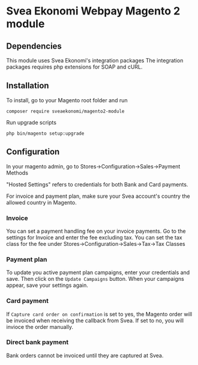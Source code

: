 # Svea Ekonomi Webpay Magento 2 module

## Dependencies

This module uses Svea Ekonomi's integration packages
The integration packages requires php extensions for SOAP and cURL.

## Installation
To install, go to your Magento root folder and run

```composer require sveaekonomi/magento2-module```

Run upgrade scripts

```php bin/magento setup:upgrade```


## Configuration

In your magento admin, go to Stores->Configuration->Sales->Payment Methods

"Hosted Settings" refers to credentials for both Bank and Card payments.

For invoice and payment plan, make sure your Svea account's country the allowed country in Magento.

### Invoice
You can set a payment handling fee on your invoice payments. Go to the settings for Invoice and enter the fee excluding tax.
You can set the tax class for the fee under Stores->Configuration->Sales->Tax->Tax Classes

### Payment plan
To update you active payment plan campaigns, enter your credentials and save. Then click on the ``Update Campaigns`` button.
When your campaigns appear, save your settings again.

### Card payment
If `Capture card order on confirmation` is set to yes, the Magento order will be invoiced when receiving the callback from Svea. If set to no, you will invioce the order manually.

### Direct bank payment
Bank orders cannot be invoiced until they are captured at Svea.
